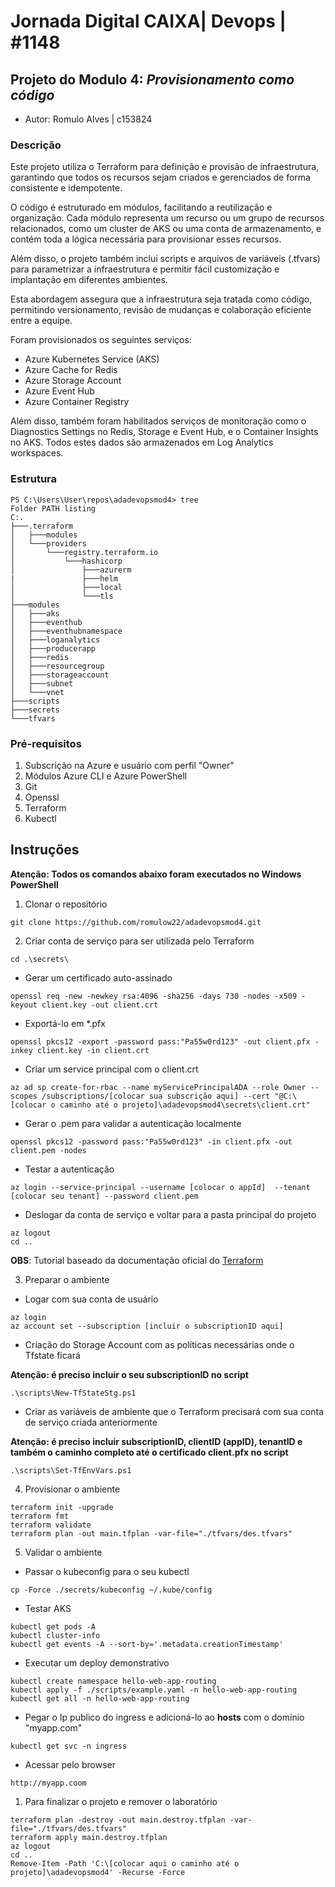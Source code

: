 # Jornada Digital CAIXA| Devops | #1148

## Projeto do Modulo 4: *Provisionamento como código*

- Autor: Romulo Alves | c153824

### Descrição

Este projeto utiliza o Terraform para definição e provisão de infraestrutura, garantindo que todos os recursos sejam criados e gerenciados de forma consistente e idempotente. 

O código é estruturado em módulos, facilitando a reutilização e organização. Cada módulo representa um recurso ou um grupo de recursos relacionados, como um cluster de AKS ou uma conta de armazenamento, e contém toda a lógica necessária para provisionar esses recursos.

Além disso, o projeto também inclui scripts e arquivos de variáveis (.tfvars) para parametrizar a infraestrutura e permitir fácil customização e implantação em diferentes ambientes.

Esta abordagem assegura que a infraestrutura seja tratada como código, permitindo versionamento, revisão de mudanças e colaboração eficiente entre a equipe.

Foram provisionados os seguintes serviços:
- Azure Kubernetes Service (AKS)
- Azure Cache for Redis
- Azure Storage Account
- Azure Event Hub
- Azure Container Registry

Além disso, também foram habilitados serviços de monitoração como o Diagnostics Settings no Redis, Storage e Event Hub, e o Container Insights no AKS. Todos estes dados são armazenados em Log Analytics workspaces.

### Estrutura

```
PS C:\Users\User\repos\adadevopsmod4> tree
Folder PATH listing
C:.
├───.terraform
│   ├───modules
│   └───providers
│       └───registry.terraform.io
│           └───hashicorp
│               ├───azurerm
|               ├───helm
│               ├───local
│               └───tls
├───modules
│   ├───aks
│   ├───eventhub
│   ├───eventhubnamespace
│   ├───loganalytics
│   ├───producerapp
│   ├───redis
│   ├───resourcegroup
│   ├───storageaccount
│   ├───subnet
│   └───vnet
├───scripts
├───secrets
└───tfvars
```

### Pré-requisitos

1. Subscrição na Azure e usuário com perfil "Owner"
2. Módulos Azure CLI e Azure PowerShell
3. Git
4. Openssl
5. Terraform
6. Kubectl

## Instruções

**Atenção: Todos os comandos abaixo foram executados no Windows PowerShell**

1. Clonar o repositório

```
git clone https://github.com/romulow22/adadevopsmod4.git
```

2. Criar conta de serviço para ser utilizada pelo Terraform

```
cd .\secrets\
```

* Gerar um certificado auto-assinado 
```
openssl req -new -newkey rsa:4096 -sha256 -days 730 -nodes -x509 -keyout client.key -out client.crt
```
* Exportá-lo em *.pfx
```
openssl pkcs12 -export -password pass:"Pa55w0rd123" -out client.pfx -inkey client.key -in client.crt
```
* Criar um service principal com o client.crt
```
az ad sp create-for-rbac --name myServicePrincipalADA --role Owner --scopes /subscriptions/[colocar sua subscrição aqui] --cert "@C:\[colocar o caminho até o projeto]\adadevopsmod4\secrets\client.crt"
```
* Gerar o .pem para validar a autenticação localmente
```
openssl pkcs12 -password pass:"Pa55w0rd123" -in client.pfx -out client.pem -nodes
```
* Testar a autenticação
```
az login --service-principal --username [colocar o appId]  --tenant [colocar seu tenant] --password client.pem
```
* Deslogar da conta de serviço e voltar para a pasta principal do projeto
```
az logout
cd ..
```

**OBS**: Tutorial baseado da documentação oficial do [Terraform](https://registry.terraform.io/providers/hashicorp/azurerm/latest/docs/guides/service_principal_client_certificate.html)


3. Preparar o ambiente

* Logar com sua conta de usuário
```
az login
az account set --subscription [incluir o subscriptionID aqui]
```
* Criação do Storage Account com as políticas necessárias onde o Tfstate ficará

**Atenção: é preciso incluir o seu subscriptionID no script**

```
.\scripts\New-TfStateStg.ps1
```

* Criar as variáveis de ambiente que o Terraform precisará com sua conta de serviço criada anteriormente

**Atenção: é preciso incluir subscriptionID, clientID (appID), tenantID e também o caminho completo até o certificado client.pfx no script**
```
.\scripts\Set-TfEnvVars.ps1
```

4. Provisionar o ambiente
```
terraform init -upgrade
terraform fmt
terraform validate
terraform plan -out main.tfplan -var-file="./tfvars/des.tfvars"
```


5. Validar o ambiente

* Passar o kubeconfig para o seu kubectl
```
cp -Force ./secrets/kubeconfig ~/.kube/config
```
* Testar AKS
```
kubectl get pods -A
kubectl cluster-info
kubectl get events -A --sort-by='.metadata.creationTimestamp'
```

* Executar um deploy demonstrativo
```
kubectl create namespace hello-web-app-routing
kubectl apply -f ./scripts/example.yaml -n hello-web-app-routing
kubectl get all -n hello-web-app-routing
```

* Pegar o Ip publico do ingress e adicioná-lo ao **hosts** com o domínio "myapp.com"
```
kubectl get svc -n ingress
```

* Acessar pelo browser
```
http://myapp.coom
```

1. Para finalizar o projeto e remover o laboratório

```
terraform plan -destroy -out main.destroy.tfplan -var-file="./tfvars/des.tfvars"
terraform apply main.destroy.tfplan
az logout
cd ..
Remove-Item -Path 'C:\[colocar aqui o caminho até o projeto]\adadevopsmod4' -Recurse -Force
```


